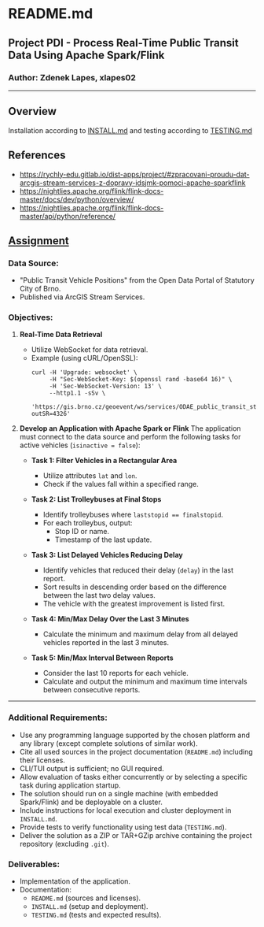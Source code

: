 # README.md

## Project PDI - Process Real-Time Public Transit Data Using Apache Spark/Flink

### Author: Zdenek Lapes, xlapes02

---

## Overview

Installation according to [INSTALL.md](INSTALL.md) and testing according to [TESTING.md](TESTING.md)

## References

- https://rychly-edu.gitlab.io/dist-apps/project/#zpracovani-proudu-dat-arcgis-stream-services-z-dopravy-idsjmk-pomoci-apache-sparkflink
- https://nightlies.apache.org/flink/flink-docs-master/docs/dev/python/overview/
- https://nightlies.apache.org/flink/flink-docs-master/api/python/reference/

## [Assignment](https://rychly-edu.gitlab.io/dist-apps/project/#zpracovani-proudu-dat-arcgis-stream-services-z-dopravy-idsjmk-pomoci-apache-sparkflink)



### Data Source:

- "Public Transit Vehicle Positions" from the Open Data Portal of Statutory City of Brno.
- Published via ArcGIS Stream Services.

### Objectives:

1. **Real-Time Data Retrieval**
    - Utilize WebSocket for data retrieval.
    - Example (using cURL/OpenSSL):
      ```
      curl -H 'Upgrade: websocket' \
           -H "Sec-WebSocket-Key: $(openssl rand -base64 16)" \
           -H 'Sec-WebSocket-Version: 13' \
           --http1.1 -sSv \
           'https://gis.brno.cz/geoevent/ws/services/ODAE_public_transit_stream/StreamServer/subscribe?outSR=4326'
      ```

2. **Develop an Application with Apache Spark or Flink**
   The application must connect to the data source and perform the following tasks for active vehicles (`isinactive = false`):

    - **Task 1: Filter Vehicles in a Rectangular Area**
        - Utilize attributes `lat` and `lon`.
        - Check if the values fall within a specified range.

    - **Task 2: List Trolleybuses at Final Stops**
        - Identify trolleybuses where `laststopid == finalstopid`.
        - For each trolleybus, output:
            - Stop ID or name.
            - Timestamp of the last update.

    - **Task 3: List Delayed Vehicles Reducing Delay**
        - Identify vehicles that reduced their delay (`delay`) in the last report.
        - Sort results in descending order based on the difference between the last two delay values.
        - The vehicle with the greatest improvement is listed first.

    - **Task 4: Min/Max Delay Over the Last 3 Minutes**
        - Calculate the minimum and maximum delay from all delayed vehicles reported in the last 3 minutes.

    - **Task 5: Min/Max Interval Between Reports**
        - Consider the last 10 reports for each vehicle.
        - Calculate and output the minimum and maximum time intervals between consecutive reports.

---

### Additional Requirements:

- Use any programming language supported by the chosen platform and any library (except complete solutions of similar work).
- Cite all used sources in the project documentation (`README.md`) including their licenses.
- CLI/TUI output is sufficient; no GUI required.
- Allow evaluation of tasks either concurrently or by selecting a specific task during application startup.
- The solution should run on a single machine (with embedded Spark/Flink) and be deployable on a cluster.
- Include instructions for local execution and cluster deployment in `INSTALL.md`.
- Provide tests to verify functionality using test data (`TESTING.md`).
- Deliver the solution as a ZIP or TAR+GZip archive containing the project repository (excluding `.git`).

### Deliverables:

- Implementation of the application.
- Documentation:
    - `README.md` (sources and licenses).
    - `INSTALL.md` (setup and deployment).
    - `TESTING.md` (tests and expected results).
